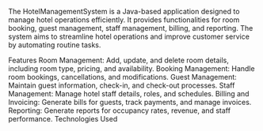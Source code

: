
The HotelManagementSystem is a Java-based application designed to manage hotel operations efficiently. It provides functionalities for room booking, guest management, staff management, billing, and reporting. The system aims to streamline hotel operations and improve customer service by automating routine tasks.

Features
Room Management: Add, update, and delete room details, including room type, pricing, and availability.
Booking Management: Handle room bookings, cancellations, and modifications.
Guest Management: Maintain guest information, check-in, and check-out processes.
Staff Management: Manage hotel staff details, roles, and schedules.
Billing and Invoicing: Generate bills for guests, track payments, and manage invoices.
Reporting: Generate reports for occupancy rates, revenue, and staff performance.
Technologies Used
